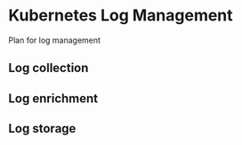 # Kubernetes Log Management

Plan for log management

## Log collection

## Log enrichment

## Log storage

